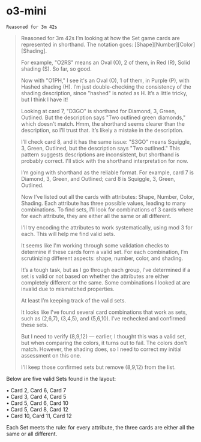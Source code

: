 # o3-mini

`Reasoned for 3m 42s`

> Reasoned for 3m 42s
> I’m looking at how the Set game cards are represented in shorthand. The notation goes: [Shape][Number][Color][Shading].
>
> For example, "O2RS" means an Oval (O), 2 of them, in Red (R), Solid shading (S). So far, so good.
>
> Now with "O1PH," I see it's an Oval (O), 1 of them, in Purple (P), with Hashed shading (H). I’m just double-checking the consistency of the shading description, since "hashed" is noted as H. It’s a little tricky, but I think I have it!
>
> Looking at card 7, "D3GO" is shorthand for Diamond, 3, Green, Outlined. But the description says "Two outlined green diamonds," which doesn't match. Hmm, the shorthand seems clearer than the description, so I’ll trust that. It’s likely a mistake in the description.
>
> I’ll check card 8, and it has the same issue: "S3GO" means Squiggle, 3, Green, Outlined, but the description says "Two outlined." This pattern suggests descriptions are inconsistent, but shorthand is probably correct. I'll stick with the shorthand interpretation for now.
>
> I’m going with shorthand as the reliable format. For example, card 7 is Diamond, 3, Green, and Outlined; card 8 is Squiggle, 3, Green, Outlined.
>
> Now I’ve listed out all the cards with attributes: Shape, Number, Color, Shading. Each attribute has three possible values, leading to many combinations. To find sets, I’ll look for combinations of 3 cards where for each attribute, they are either all the same or all different.
>
> I'll try encoding the attributes to work systematically, using mod 3 for each. This will help me find valid sets.
>
> It seems like I'm working through some validation checks to determine if these cards form a valid set. For each combination, I’m scrutinizing different aspects: shape, number, color, and shading.
>
> It’s a tough task, but as I go through each group, I’ve determined if a set is valid or not based on whether the attributes are either completely different or the same. Some combinations I looked at are invalid due to mismatched properties.
>
> At least I’m keeping track of the valid sets.
>
> It looks like I've found several card combinations that work as sets, such as (2,6,7), (3,4,5), and (5,6,10). I’ve rechecked and confirmed these sets.
>
> But I need to verify (8,9,12) — earlier, I thought this was a valid set, but when comparing the colors, it turns out to fail. The colors don't match. However, the shading does, so I need to correct my initial assessment on this one.
>
> I'll keep those confirmed sets but remove (8,9,12) from the list.

Below are five valid Sets found in the layout:

• Card 2, Card 6, Card 7  
• Card 3, Card 4, Card 5  
• Card 5, Card 6, Card 10  
• Card 5, Card 8, Card 12  
• Card 10, Card 11, Card 12

Each Set meets the rule: for every attribute, the three cards are either all the same or all different.
